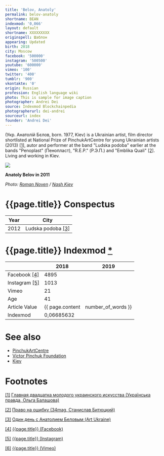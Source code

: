 ```yaml
---
title: 'Belov, Anatoly'
permalink: belov-anatoly
shortname: BEAN
indexmod: '0,066'
layout: default
shortname: XXXXXXXXX
originspell: Шаблон
appearing: Updated
birth: 2018
city: Moscow
facebook: '500000'
instagram: '500500'
youtube: '600000'
vimeo: '100'
twitter: '400'
tumblr: '900'
vkontakte: '0'
origin: Russian
profession: English language wiki
photo: This is sample for image caption
photographer: Andrei Dei
source: Indexmod Blockchainpedia
photographerurl: dei-andrei
sourceurl: index
founder: 'Andrei Dei'
---
```


(Укр. Анатолій Бєлов, born. 1977, Kiev) is a Ukrainian artist, film director shortlisted at National Prize of PinchukArtCentre for young Ukrainian artists (2013) <span id="a1">[\[1\]](#f1)</span>, autor and performer at the band "Ludska podoba" earlier at the bands "Penoplast" (Пенопласт), "R.E.P." (Р.Э.П.) and "Emblika Quali" <span id="a2">[\[2\]](#f2)</span>. Living and working in Kiev.

![](https://nashkiev.ua/ckeditor_assets/old_site/19522/belov.jpg)

**Anatoly Belov in 2011**

*Photo: [Roman Noven](noven-roman) / [Nash Kiev](indehttps://nashkiev.ua/zhournal/lyudi/anatoliy-belov.html)*

# {{page.title}} Conspectus

|Year|City|
|-|-|
|2012|Ludska podoba <span id="a3">[\[3\]](#f3)</span>|

# {{page.title}} Indexmod [*](indexmod)

||2018|2019|
|-|-|-|
|Facebook <span id="a4">[\[4\]](#f4)</span>|4895||
|Instagram <span id="a5">[\[5\]](#f5)</span>|1013||
|Vimeo|21||
|Age|41||
|Article Value|{{ page.content | number_of_words }}||
|Indexmod|0,06685632||

# See also

+ [PinchukArtCentre](pinchukartcentre)
+ [Victor Pinchuk Foundation](victor-pinchuk-foundation)
+ [Kiev](kiev)

# Footnotes

[[1]](#a1) <span id="f1"></span> [Главная двадцатка молодого украинского искусства (Українська правда, Ольга Балашова)](https://life.pravda.com.ua/culture/2013/11/1/142257/)

[[2]](#a2) <span id="f2"></span> [Право на ошибку (34mag, Станислав Битюцкий)](https://34mag.net/ru/post/pravo-na-oshibku)

[[3]](#a3) <span id="f3"></span> [Один день с Анатолием Беловым (Art Ukraine)](http://artukraine.com.ua/a/odin-den-s-anatoliem-belovym)

[[4]](#a4) <span id="f4"></span> [{{page.title}} (Facebook)](https://www.facebook.com/ANATOLIY.BELOV/friends)

[[5]](#a5) <span id="f5"></span> [{{page.title}} (Instagram)](https://www.instagram.com/beefcake_tears/)

[[6]](#a6) <span id="f6"></span> [{{page.title}} (Vimeo)](https://vimeo.com/user8271198)
